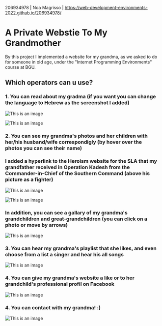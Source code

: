 206934978 | Noa Magrisso | https://web-development-environments-2022.github.io/206934978/


# A Private Webstie To My Grandmother

By this project I implemented a website for my grandma, as we asked to do for someone in old age, under the "Internet Programming Environments" course at BGU.


## Which operators can u use?

### 1. You can read about my gradma (if you want you can change the language to Hebrew as the screenshot I added)

![This is an image](https://github.com/Web-Development-Environments-2022/206934978/blob/main/aboutme_english.jpg)


![This is an image](https://github.com/Web-Development-Environments-2022/206934978/blob/main/aboutme_hebrew.jpg)


### 2. You can see my grandma's photos and her children with her/his husband/wife correspondigly (by hover over the photos you can see their name)
### I added a hyperlink to the Heroism website for the SLA that my grandfather received in Operation Kadesh from the Commander-in-Chief of the Southern Command (above his picture as a fighter) 

![This is an image](https://github.com/Web-Development-Environments-2022/206934978/blob/main/myPhotos.jpg)


![This is an image](https://github.com/Web-Development-Environments-2022/206934978/blob/main/myPhotosFamily.jpg)

### In addition, you can see a gallary of my grandma's grandchildren and great-grandchildren (you can click on a photo or move by arrows)

![This is an image](https://github.com/Web-Development-Environments-2022/206934978/blob/main/myPhotosLittle.jpg)


### 3. You can hear my grandma's playlist that she likes, and even choose from a list a singer and hear his all songs

![This is an image](https://github.com/Web-Development-Environments-2022/206934978/blob/main/myPlaylist.jpg)


### 4. You can give my grandma's website a like or to her grandchild's professional profil on Facebook

![This is an image](https://github.com/Web-Development-Environments-2022/206934978/blob/main/likes.jpg)

### 4. You can contact with my grandma! :)

![This is an image](https://github.com/Web-Development-Environments-2022/206934978/blob/main/contactMeAndTodot.jpg)
